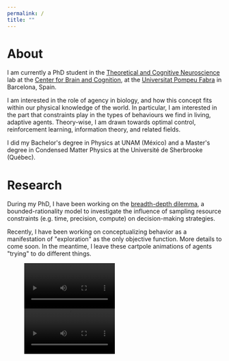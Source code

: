 ```yaml
---
permalink: /
title: ""
---
```

# About
I am currently a PhD student in the [Theoretical and Cognitive Neuroscience](https://www.upf.edu/web/tcn) lab at the [Center for Brain and Cognition]("https://www.upf.edu/web/cbc"), at the [Universitat Pompeu Fabra](https://www.upf.edu/) in Barcelona, Spain.

I am interested in the role of agency in biology, and how this concept fits within our physical knowledge of the world.
In particular, I am interested in the part that constraints play in the types of behaviours we find in living, adaptive agents. Theory-wise, I am drawn towards optimal control, reinforcement learning, information theory, and related fields.

I did my Bachelor's degree in Physics at UNAM (México) and a Master's degree in Condensed Matter Physics at the Université de Sherbrooke (Québec).

# Research
During my PhD, I have been working on the [breadth-depth dilemma](https://www.pnas.org/content/117/33/19799), a bounded-rationality model to investigate the influence of sampling resource constraints (e.g. time, precision, compute) on decision-making strategies.

Recently, I have been working on conceptualizing behavior as a manifestation of "exploration" as the only objective function. More details to come soon. In the meantime, I leave these cartpole animations of agents "trying" to do different things.

<figure class="video_container">
<video width="50%" autoplay loop>
  <source src="/assets/animations/cartpole_h_agent.mp4" type="video/mp4" />
</video>
<video width="50%" autoplay loop>
  <source src="/assets/animations/cartpole_q_agent.mp4" type="video/mp4" />
</video>
</figure>

